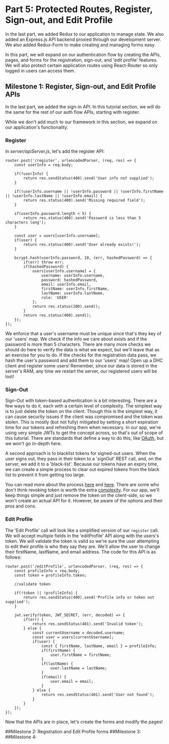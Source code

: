 # Part 5: Protected Routes, Register, Sign-out, and Edit Profile
In the last part, we added Redux to our application to manage state. We also added an Express.js API backend proxied through our development server. We also added Redux-Form to make creating and managing forms easy.

In this part, we will expand on our authentication flow by creating the APIs, pages, and forms for the registration, sign-out, and 'edit profile' features. We will also protect certain application routes using React-Router so only logged in users can access them.
## Milestone 1: Register, Sign-out, and Edit Profile APIs
In the last part, we added the sign-in API. In this tutorial section, we will do the same for the rest of our auth flow APIs, starting with register.

While we don't add much to our framework in this section, we expand on our application's functionality.

### Register
In *server/apiServer.js*, let's add the register API:

```
router.post('/register', urlencodedParser, (req, res) => {
    const userInfo = req.body;

    if(!userInfo) {
        return res.sendStatus(400).send('User info not supplied');
    }

    if(!userInfo.username || !userInfo.password || !userInfo.firstName || !userInfo.lastName || !userInfo.email) {
        return res.status(400).send('Missing required field');
    }

    if(userInfo.password.length < 5) {
        return res.status(400).send('Password is less than 5 characters long');
    }

    const user = users[userInfo.username];
    if(user) {
        return res.status(400).send('User already exists!');
    }

    bcrypt.hash(userInfo.password, 10, (err, hashedPassword) => {
        if(err) throw err;
        if(hashedPassword) {
            users[userInfo.username] = {
                username: userInfo.username,
                password: hashedPassword,
                email: userInfo.email,
                firstName: userInfo.firstName,
                lastName: userInfo.lastName,
                role: 'USER'
            };
            return res.status(200).send();
        }
        return res.status(400).send();
    });
});
```
We enforce that a user's username must be unique since that's they key of our 'users' map. We check if the info we care about exists and if the password is more than 5 characters. There are many more checks we should do here to verify the data is what we expect, but we'll leave that as an exercise for you to do. If the checks for the registration data pass, we hash the user's password and add them to our 'users' map! Open up a DHC client and register some users! Remember, since our data is stored in the server's RAM, any time we restart the server, our registered users will be lost!

### Sign-Out
Sign-Out with token-based authentication is a bit interesting. There are a few ways to do it, each with a certain level of complexity. The simplest way is to just delete the token on the client. Though this is the simplest way, it can cause security issues if the client was compromised and the token was stolen. This is mostly (but not fully) mitigated by setting a short expiration time for our tokens and refreshing them when necessary. In our app, we're using very simple JWTs to get the concept across, so that's out of scope of this tutorial. There are standards that define a way to do this, like [OAuth](https://oauth.net/2/), but we won't go in-depth here.

A second approach is to blacklist tokens for signed-out users. When the user signs out, they pass in their token to a 'signOut' REST call, and, on the server, we add it to a 'black-list'. Because our tokens have an expiry time, we can create a simple process to clear out expired tokens from the black list to prevent it from getting too large.

You can read more about the process [here](https://auth0.com/blog/blacklist-json-web-token-api-keys/) and [here](https://dadario.com.br/revoking-json-web-tokens/). There are some who don't think revoking token is worth the extra [complexity](https://www.dinochiesa.net/?p=1388). For our app, we'll keep things simple and just remove the token on the client-side, so we won't create an actual API for it. However, be aware of the options and their pros and cons.

### Edit Profile
The 'Edit Profile' call will look like a simplified version of our `register` call. We will accept multiple fields in the 'editProfile' API along with the users's token. We will validate the token is valid so we're sure the user attempting to edit their profile is who they say they are. We'll allow the user to change their firstName, lastName, and email address. The code for this API is as follows:

```
router.post('/editProfile', urlencodedParser, (req, res) => {
    const profileInfo = req.body;
    const token = profileInfo.token;

    //validate token

    if(!token || !profileInfo) {
        return res.sendStatus(400).send('Profile info or token not supplied');
    }

    jwt.verify(token, JWT_SECRET, (err, decoded) => {
        if(err) {
            return res.sendStatus(401).send('Invalid token');
        } else {
            const currentUsername = decoded.username;
            const user = users[currentUsername];
            if(user) {
                const { firstName, lastName, email } = profileInfo;
                if(firstName) {
                    user.firstName = firstName;
                }
                if(lastName) {
                    user.lastName = lastName;
                }
                if(email) {
                    user.email = email;
                }
            } else {
                return res.sendStatus(401).send('User not found');
            }
        }
    });
});
```

Now that the APIs are in place, let's create the forms and modify the pages!

##Milestone 2: Registration and Edit Profile forms
##Milestone 3:
##Milestone 4:

